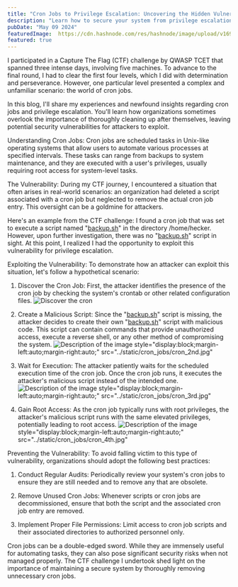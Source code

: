 ```yaml
---
title: "Cron Jobs to Privilege Escalation: Uncovering the Hidden Vulnerabilities"
description: "Learn how to secure your system from privilege escalation risks associated with cron jobs."
pubDate: "May 09 2024"
featuredImage:  https://cdn.hashnode.com/res/hashnode/image/upload/v1698513078119/44c1ff38-13f8-4d2f-b45e-0b085b5e72af.png
featured: true
---
```


I participated in a Capture The Flag (CTF) challenge by QWASP TCET that spanned three intense days, involving five machines. To advance to the final round, I had to clear the first four levels, which I did with determination and perseverance. However, one particular level presented a complex and unfamiliar scenario: the world of cron jobs.

In this blog, I'll share my experiences and newfound insights regarding cron jobs and privilege escalation. You'll learn how organizations sometimes overlook the importance of thoroughly cleaning up after themselves, leaving potential security vulnerabilities for attackers to exploit.

Understanding Cron Jobs: Cron jobs are scheduled tasks in Unix-like operating systems that allow users to automate various processes at specified intervals. These tasks can range from backups to system maintenance, and they are executed with a user's privileges, usually requiring root access for system-level tasks.

The Vulnerability: During my CTF journey, I encountered a situation that often arises in real-world scenarios: an organization had deleted a script associated with a cron job but neglected to remove the actual cron job entry. This oversight can be a goldmine for attackers.

Here's an example from the CTF challenge: I found a cron job that was set to execute a script named "[backup.sh](backup[*]sh)" in the directory /home/hecker. However, upon further investigation, there was no "[backup.sh](backup[*]sh)" script in sight. At this point, I realized I had the opportunity to exploit this vulnerability for privilege escalation.

Exploiting the Vulnerability: To demonstrate how an attacker can exploit this situation, let's follow a hypothetical scenario:

1. Discover the Cron Job: First, the attacker identifies the presence of the cron job by checking the system's crontab or other related configuration files.
    ![Discover the cron](../static/cron_jobs/cron_1st.jpg)

2. Create a Malicious Script: Since the "[backup.sh](backup[.]sh)" script is missing, the attacker decides to create their own "[backup.sh](http://backup.sh)" script with malicious code. This script can contain commands that provide unauthorized access, execute a reverse shell, or any other method of compromising the system.
    ![Description of the image](../static/cron_jobs/cron_2nd.jpg)
    style="display:block;margin-left:auto;margin-right:auto;"
    src="../static/cron_jobs/cron_2nd.jpg"
    </img>

3. Wait for Execution: The attacker patiently waits for the scheduled execution time of the cron job. Once the cron job runs, it executes the attacker's malicious script instead of the intended one.
    ![Description of the image](../static/cron_jobs/cron_3rd.jpg)
    style="display:block;margin-left:auto;margin-right:auto;"
    src="../static/cron_jobs/cron_3rd.jpg"
    </img>

4. Gain Root Access: As the cron job typically runs with root privileges, the attacker's malicious script runs with the same elevated privileges, potentially leading to root access.
    ![Description of the image](../static/cron_jobs/cron_4th.jpg)
    style="display:block;margin-left:auto;margin-right:auto;"
    src="../static/cron_jobs/cron_4th.jpg"
    </img>

Preventing the Vulnerability: To avoid falling victim to this type of vulnerability, organizations should adopt the following best practices:

1. Conduct Regular Audits: Periodically review your system's cron jobs to ensure they are still needed and to remove any that are obsolete.

2. Remove Unused Cron Jobs: Whenever scripts or cron jobs are decommissioned, ensure that both the script and the associated cron job entry are removed.

3. Implement Proper File Permissions: Limit access to cron job scripts and their associated directories to authorized personnel only.

Cron jobs can be a double-edged sword. While they are immensely useful for automating tasks, they can also pose significant security risks when not managed properly. The CTF challenge I undertook shed light on the importance of maintaining a secure system by thoroughly removing unnecessary cron jobs.
